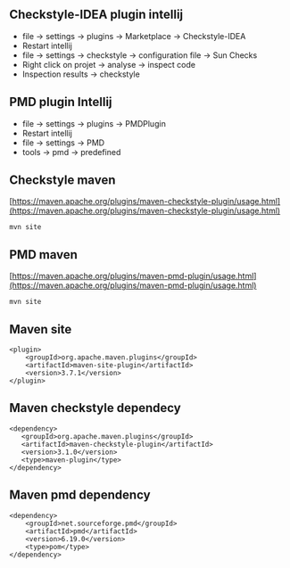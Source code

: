## Checkstyle-IDEA plugin intellij
- file -> settings -> plugins -> Marketplace -> Checkstyle-IDEA 
- Restart intellij
- file -> settings -> checkstyle -> configuration file -> Sun Checks
- Right click on projet -> analyse -> inspect code
- Inspection results -> checkstyle

## PMD plugin Intellij
- file -> settings -> plugins -> PMDPlugin
- Restart intellij
- file -> settings -> PMD
- tools -> pmd -> predefined

## Checkstyle maven
[https://maven.apache.org/plugins/maven-checkstyle-plugin/usage.html](https://maven.apache.org/plugins/maven-checkstyle-plugin/usage.html)

```mvn site```

## PMD maven
[https://maven.apache.org/plugins/maven-pmd-plugin/usage.html](https://maven.apache.org/plugins/maven-pmd-plugin/usage.html)

```mvn site```

## Maven site

```
<plugin>
    <groupId>org.apache.maven.plugins</groupId>
    <artifactId>maven-site-plugin</artifactId>
    <version>3.7.1</version>
</plugin>
```

## Maven checkstyle dependecy
```
<dependency>
   <groupId>org.apache.maven.plugins</groupId>
   <artifactId>maven-checkstyle-plugin</artifactId>
   <version>3.1.0</version>
   <type>maven-plugin</type>
</dependency>
```

## Maven pmd dependency
```
<dependency>
    <groupId>net.sourceforge.pmd</groupId>
    <artifactId>pmd</artifactId>
    <version>6.19.0</version>
    <type>pom</type>
</dependency>
```

